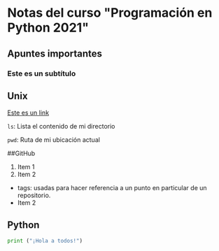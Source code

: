 # Notas del curso "Programación en Python 2021"

## Apuntes importantes

### Este es un subtítulo

## Unix

[Este es un link](www.google.com)

``ls``: Lista el contenido de mi directorio

``pwd``: Ruta de mi ubicación actual

##GitHub

1. Item 1
2. Item 2

- tags: usadas para hacer referencia a un punto en particular de un repositorio. 
- Item 2



## Python

```python
print ("¡Hola a todos!")
```






